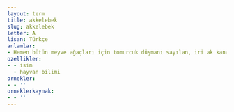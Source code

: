 ```yaml
---
layout: term
title: akkelebek
slug: akkelebek
letter: A
lisan: Türkçe
anlamlar:
- Hemen bütün meyve ağaçları için tomurcuk düşmanı sayılan, iri ak kanatları kalın, kara damarlı bir kelebek (Aporia crataegi)
ozellikler:
- - isim
  - hayvan bilimi
ornekler:
- - ''
orneklerkaynak:
- - ''
---
```

